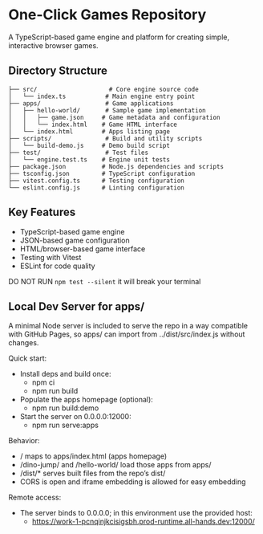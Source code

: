 # One-Click Games Repository

A TypeScript-based game engine and platform for creating simple, interactive browser games.

## Directory Structure

```
├── src/                    # Core engine source code
│   └── index.ts           # Main engine entry point
├── apps/                  # Game applications
│   ├── hello-world/       # Sample game implementation
│   │   ├── game.json     # Game metadata and configuration
│   │   └── index.html    # Game HTML interface
│   └── index.html        # Apps listing page
├── scripts/               # Build and utility scripts
│   └── build-demo.js     # Demo build script
├── test/                  # Test files
│   └── engine.test.ts    # Engine unit tests
├── package.json          # Node.js dependencies and scripts
├── tsconfig.json         # TypeScript configuration
├── vitest.config.ts      # Testing configuration
└── eslint.config.js      # Linting configuration
```

## Key Features

- TypeScript-based game engine
- JSON-based game configuration
- HTML/browser-based game interface
- Testing with Vitest
- ESLint for code quality


DO NOT RUN `npm test --silent` it will break your terminal

## Local Dev Server for apps/

A minimal Node server is included to serve the repo in a way compatible with GitHub Pages, so apps/ can import from ../dist/src/index.js without changes.

Quick start:
- Install deps and build once:
  - npm ci
  - npm run build
- Populate the apps homepage (optional):
  - npm run build:demo
- Start the server on 0.0.0.0:12000:
  - npm run serve:apps

Behavior:
- / maps to apps/index.html (apps homepage)
- /dino-jump/ and /hello-world/ load those apps from apps/
- /dist/* serves built files from the repo’s dist/
- CORS is open and iframe embedding is allowed for easy embedding

Remote access:
- The server binds to 0.0.0.0; in this environment use the provided host:
  - https://work-1-pcnqinjkcisigsbh.prod-runtime.all-hands.dev:12000/


